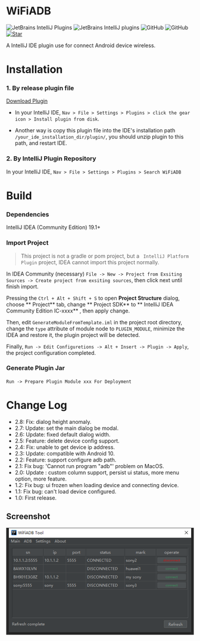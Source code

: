 # WiFiADB

![JetBrains IntelliJ Plugins](https://img.shields.io/jetbrains/plugin/v/13156-android-wifiadb)
![JetBrains IntelliJ plugins](https://img.shields.io/jetbrains/plugin/d/13156-android-wifiadb) 
![GitHub](https://img.shields.io/github/license/dengzii/WiFiADB) 
![GitHub](https://badgen.net/badge/icon/awesome?icon=awesome&label)
[![Star](https://badgen.net/github/stars/dengzii/WiFiADB)](#)

A IntelliJ IDE plugin use for connect Android device wireless.

# Installation

### 1. By release plugin file

 [Download Plugin](https://github.com/MrDenua/WiFiADB/releases)

- In your IntelliJ IDE, `Nav > File > Settings > Plugins > click the gear icon > Install plugin from disk`.

- Another way is copy this plugin file into the IDE's installation path `/your_ide_installation_dir/plugin/`, you should unzip plugin to this path, and restart IDE. 

### 2. By IntelliJ Plugin Repository

In your IntelliJ IDE, `Nav > File > Settings > Plugins > Search WiFiADB`

# Build

### Dependencies

IntelliJ IDEA (Community Edition) 19.1+

### Import Project

> This project is not a gradle or pom project, but a ` IntelliJ Platform Plugin` project, IDEA cannot import this project normally.

In IDEA Community (necessary) `File -> New -> Project from Exsiting Sources -> Create project from exsiting sources`, then click next until finish import.

Pressing the `Ctrl + Alt + Shift + S` to open **Project Structure** dialog, choose ** Project**  tab, change ** Project SDK**  to ** IntelliJ IDEA Community Edition IC-xxxx** , then apply change.

Then, edit `GenerateModuleFromTemplate.iml` in the project root directory, change the `type` attribute of module node to `PLUGIN_MODULE`, minimize the IDEA and restore it, the plugin project will be detected.

Finally, `Run -> Edit Configuretions -> Alt + Insert -> Plugin -> Apply`, the project configuration completed.

### Generate Plugin Jar

`Run -> Prepare Plugin Module xxx For Deployment`

# Change Log

- 2.8: Fix: dialog height anomaly.
- 2.7: Update: set the main dialog be modal.
- 2.6: Update: fixed default dialog width.
- 2.5: Feature: delete device config support.
- 2.4: Fix: unable to get device ip address.
- 2.3: Update: compatible with Android 10.
- 2.2: Feature: support configure adb path.
- 2.1: Fix bug: 'Cannot run program "adb"' problem on MacOS.
- 2.0: Update : custom column support, persist ui status, more menu option, more feature.
- 1.2: Fix bug: ui frozen when loading device and connecting device.
- 1.1: Fix bug: can't load device configured.
- 1.0: First release.

## Screenshot

![WiFiADB](https://raw.githubusercontent.com/MrDenua/WiFiADB/master/screen_shot/adb_wifi.png)

